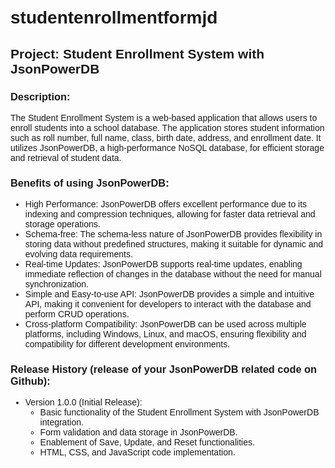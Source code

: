 # studentenrollmentformjd
<!DOCTYPE html>
<html>
<head>
  <title>Project: Student Enrollment System with JsonPowerDB</title>
  <style>
    body {
      font-family: Arial, sans-serif;
      margin: 0;
      padding: 20px;
    }
    
    h2 {
      text-align: center;
    }
    
    p {
      margin-bottom: 10px;
    }
  </style>
</head>
<body>
  <h2>Project: Student Enrollment System with JsonPowerDB</h2>
  
  <h3>Description:</h3>
  <p>The Student Enrollment System is a web-based application that allows users to enroll students into a school database. The application stores student information such as roll number, full name, class, birth date, address, and enrollment date. It utilizes JsonPowerDB, a high-performance NoSQL database, for efficient storage and retrieval of student data.</p>
  
  <h3>Benefits of using JsonPowerDB:</h3>
  <ul>
    <li>High Performance: JsonPowerDB offers excellent performance due to its indexing and compression techniques, allowing for faster data retrieval and storage operations.</li>
    <li>Schema-free: The schema-less nature of JsonPowerDB provides flexibility in storing data without predefined structures, making it suitable for dynamic and evolving data requirements.</li>
    <li>Real-time Updates: JsonPowerDB supports real-time updates, enabling immediate reflection of changes in the database without the need for manual synchronization.</li>
    <li>Simple and Easy-to-use API: JsonPowerDB provides a simple and intuitive API, making it convenient for developers to interact with the database and perform CRUD operations.</li>
    <li>Cross-platform Compatibility: JsonPowerDB can be used across multiple platforms, including Windows, Linux, and macOS, ensuring flexibility and compatibility for different development environments.</li>
  </ul>
  
  <h3>Release History (release of your JsonPowerDB related code on Github):</h3>
  <ul>
    <li>Version 1.0.0 (Initial Release):
      <ul>
        <li>Basic functionality of the Student Enrollment System with JsonPowerDB integration.</li>
        <li>Form validation and data storage in JsonPowerDB.</li>
        <li>Enablement of Save, Update, and Reset functionalities.</li>
        <li>HTML, CSS, and JavaScript code implementation.</li>
      </ul>
    </li>
  </ul>
</body>
</html>
